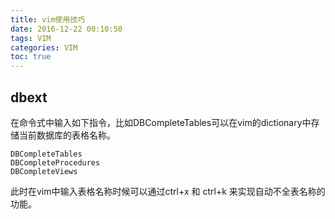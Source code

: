 ```yaml
---
title: vim使用技巧
date: 2016-12-22 00:10:50
tags: VIM
categories: VIM
toc: true
---
```



## dbext
在命令式中输入如下指令，比如DBCompleteTables可以在vim的dictionary中存储当前数据库的表格名称。
```
DBCompleteTables
DBCompleteProcedures
DBCompleteViews
```
此时在vim中输入表格名称时候可以通过ctrl+x 和 ctrl+k 来实现自动不全表名称的功能。

